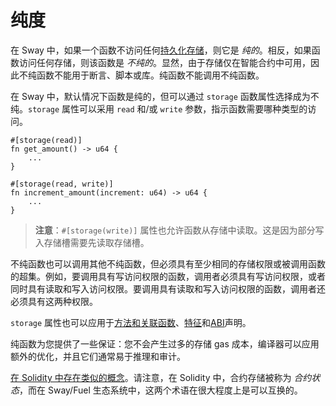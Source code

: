 # 纯度

在 Sway 中，如果一个函数不访问任何[持久化存储](./storage.md)，则它是 _纯的_。相反，如果函数访问任何存储，则该函数是 _不纯的_。显然，由于存储仅在智能合约中可用，因此不纯函数不能用于断言、脚本或库。纯函数不能调用不纯函数。

在 Sway 中，默认情况下函数是纯的，但可以通过 `storage` 函数属性选择成为不纯。`storage` 属性可以采用 `read` 和/或 `write` 参数，指示函数需要哪种类型的访问。

```sway
#[storage(read)]
fn get_amount() -> u64 {
    ...
}

#[storage(read, write)]
fn increment_amount(increment: u64) -> u64 {
    ...
}
```

> **注意**：`#[storage(write)]` 属性也允许函数从存储中读取。这是因为部分写入存储槽需要先读取存储槽。

不纯函数也可以调用其他不纯函数，但必须具有至少相同的存储权限或被调用函数的超集。例如，要调用具有写访问权限的函数，调用者必须具有写访问权限，或者同时具有读取和写入访问权限。要调用具有读取和写入访问权限的函数，调用者还必须具有这两种权限。

`storage` 属性也可以应用于[方法和关联函数](../basics/methods_and_associated_functions.md)、[特征](../advanced/traits.md)和[ABI](../sway-program-types/smart_contracts.md#the-abi-declaration)声明。

纯函数为您提供了一些保证：您不会产生过多的存储 gas 成本，编译器可以应用额外的优化，并且它们通常易于推理和审计。

[在 Solidity 中存在类似的概念](https://docs.soliditylang.org/en/v0.8.10/contracts.html#pure-functions)。请注意，在 Solidity 中，合约存储被称为 _合约状态_，而在 Sway/Fuel 生态系统中，这两个术语在很大程度上是可以互换的。
